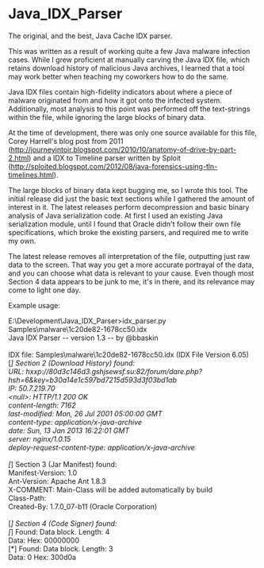 Java_IDX_Parser
===============

The original, and the best, Java Cache IDX parser.

This was written as a result of working quite a few Java malware infection cases. While I grew proficient at manually carving the Java IDX file, which retains download history of malicious Java archives, I learned that a tool may work better when teaching my coworkers how to do the same.

Java IDX files contain high-fidelity indicators about where a piece of malware originated from and how it got onto the infected system. Additionally, most analysis to this point was performed off the text-strings within the file, while ignoring the large blocks of binary data.

At the time of development, there was only one source available for this file, Corey Harrell's blog post from 2011 (http://journeyintoir.blogspot.com/2010/10/anatomy-of-drive-by-part-2.html) and a IDX to Timeline parser written by Sploit (http://sploited.blogspot.com/2012/08/java-forensics-using-tln-timelines.html).

The large blocks of binary data kept bugging me, so I wrote this tool. The initial release did just the basic text sections while I gathered the amount of interest in it. The latest releases perform decompression and basic binary analysis of Java serialization code. At first I used an existing Java serialization module, until I found that Oracle didn't follow their own file specifications, which broke the existing parsers, and required me to write my own.

The latest release removes all interpretation of the file, outputting just raw data to the screen. That way you get a more accurate portrayal of the data, and you can choose what data is relevant to your cause. Even though most Section 4 data appears to be junk to me, it's in there, and its relevance may come to light one day.

Example usage:

E:\Development\Java_IDX_Parser>idx_parser.py Samples\malware\1c20de82-1678cc50.idx<br>
Java IDX Parser -- version 1.3 -- by @bbaskin<br>
<br>
IDX file: Samples\malware\1c20de82-1678cc50.idx (IDX File Version 6.05)<br>
[*] Section 2 (Download History) found:<br>
URL: hxxp://80d3c146d3.gshjsewsf.su:82/forum/dare.php?hsh=6&key=b30a14e1c597bd7215d593d3f03bd1ab<br>
IP: 50.7.219.70<br>
&lt;null&gt;: HTTP/1.1 200 OK<br>
content-length: 7162<br>
last-modified: Mon, 26 Jul 2001 05:00:00 GMT<br>
content-type: application/x-java-archive<br>
date: Sun, 13 Jan 2013 16:22:01 GMT<br>
server: nginx/1.0.15<br>
deploy-request-content-type: application/x-java-archive<br>
<br>
[*] Section 3 (Jar Manifest) found:<br>
Manifest-Version: 1.0<br>
Ant-Version: Apache Ant 1.8.3<br>
X-COMMENT: Main-Class will be added automatically by build<br>
Class-Path:<br>
Created-By: 1.7.0_07-b11 (Oracle Corporation)<br>
<br>
[*] Section 4 (Code Signer) found:<br>
[*] Found: Data block.  Length: 4<br>
Data:                   Hex: 00000000<br>
[*] Found: Data block.  Length: 3<br>
Data: 0                 Hex: 300d0a<br>
